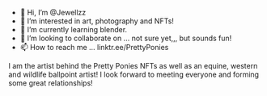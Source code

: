 - 👋 Hi, I’m @Jewellzz
- 👀 I’m interested in art, photography and NFTs!
- 🌱 I’m currently learning blender.
- 💞️ I’m looking to collaborate on ... not sure yet,,, but sounds fun!
- 📫 How to reach me ... linktr.ee/PrettyPonies

I am the artist behind the Pretty Ponies NFTs as well as an equine, western and wildlife ballpoint artist!
I look forward to meeting everyone and forming some great relationships!
